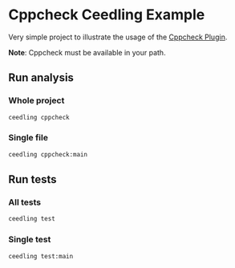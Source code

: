 # Cppcheck Ceedling Example

Very simple project to illustrate the usage of the
[Cppcheck Plugin](https://github.com/deltalejo/cppcheck-ceedling-plugin).

**Note**: Cppcheck must be available in your path.

## Run analysis

### Whole project

```bash
ceedling cppcheck
```

### Single file

```bash
ceedling cppcheck:main
```

## Run tests

### All tests

```bash
ceedling test
```

### Single test

```bash
ceedling test:main
```
